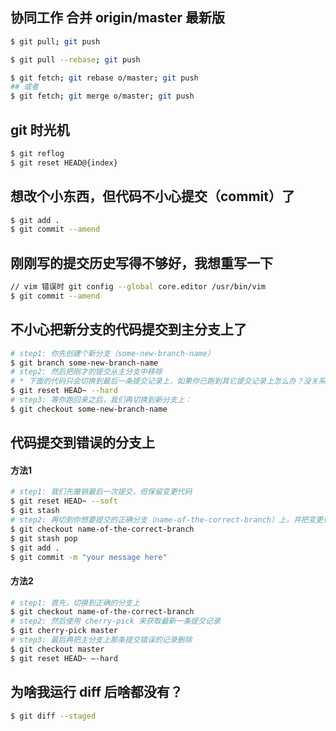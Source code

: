 ## 协同工作 合并 origin/master 最新版
```sh
$ git pull; git push

$ git pull --rebase; git push

$ git fetch; git rebase o/master; git push
## 或者
$ git fetch; git merge o/master; git push
```

## git 时光机
```sh
$ git reflog
$ git reset HEAD@{index}
```

## 想改个小东西，但代码不小心提交（commit）了
```sh
$ git add .
$ git commit --amend
```

## 刚刚写的提交历史写得不够好，我想重写一下
```sh
// vim 错误时 git config --global core.editor /usr/bin/vim
$ git commit --amend
```

## 不小心把新分支的代码提交到主分支上了
```sh
# step1: 你先创建个新分支（some-new-branch-name）
$ git branch some-new-branch-name
# step2: 然后把刚才的提交从主分支中移除
# * 下面的代码只会切换到最后一条提交记录上，如果你已跑到其它提交记录上怎么办？没关系，你可以用 git reset HEAD@{number} 再跑回来。
$ git reset HEAD~ --hard
# step3: 等你跑回来之后，我们再切换到新分支上：
$ git checkout some-new-branch-name
```

## 代码提交到错误的分支上
#### 方法1
```sh
# step1: 我们先撤销最后一次提交，但保留变更代码
$ git reset HEAD~ --soft
$ git stash
# step2: 再切到你想要提交的正确分支（name-of-the-correct-branch）上，并把变更代码提交上去
$ git checkout name-of-the-correct-branch
$ git stash pop
$ git add .
$ git commit -m "your message here"
```
#### 方法2
```sh
# step1: 首先，切换到正确的分支上
$ git checkout name-of-the-correct-branch
# step2: 然后使用 cherry-pick 来获取最新一条提交记录
$ git cherry-pick master
# step3: 最后再把主分支上那条提交错误的记录删除
$ git checkout master
$ git reset HEAD~ —-hard
```

## 为啥我运行 diff 后啥都没有？
```sh
$ git diff --staged
```